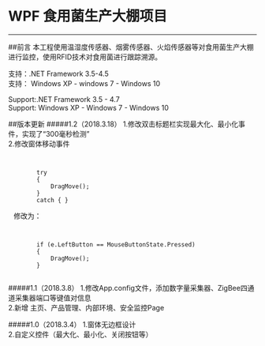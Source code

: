 # WPF 食用菌生产大棚项目
---
##前言
本工程使用温湿度传感器、烟雾传感器、火焰传感器等对食用菌生产大棚进行监控，使用RFID技术对食用菌进行跟踪溯源。

支持：.NET Framework 3.5-4.5<br>
支持： Windows XP - windows 7 - Windows 10<br>

Support:.NET Framework 3.5 - 4.7<br>
Support: Windows XP - Windows 7 - Windows 10





##版本更新
#####1.2（2018.3.18）
1.修改双击标题栏实现最大化、最小化事件，实现了“300毫秒检测”<br>
2.修改窗体移动事件<br>

``` ```

  			try
            {
                DragMove();
            }
            catch { }
``` ```
修改为：

``` ```

			if (e.LeftButton == MouseButtonState.Pressed)
            {
                DragMove();
            }
``` ```  
#####1.1（2018.3.8）
1.修改App.config文件，添加数字量采集器、ZigBee四通道采集器端口等键值对信息<br>
2.新增 主页、产品管理、内部环境、安全监控Page

#####1.0（2018.3.4）
1.窗体无边框设计<br>
2.自定义控件（最大化、最小化、关闭按钮等）<br>



